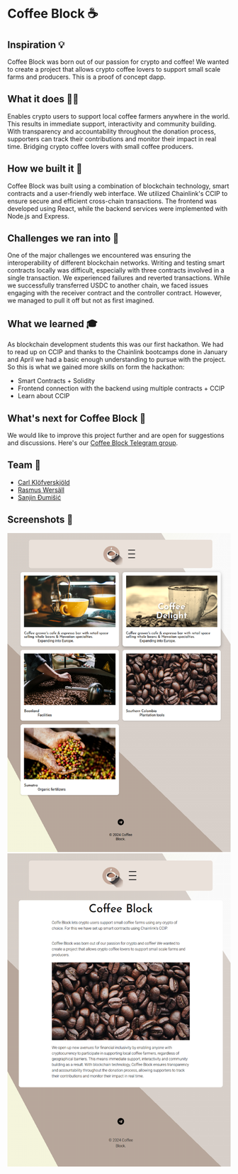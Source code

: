# Coffee Block :coffee:

## Inspiration :bulb:

Coffee Block was born out of our passion for crypto and coffee! We wanted to create a project that allows crypto coffee lovers to support small scale farms and producers. This is a proof of concept dapp.

## What it does :farmer:

Enables crypto users to support local coffee farmers anywhere in the world. This results in immediate support, interactivity and community building. With transparency and accountability throughout the donation process, supporters can track their contributions and monitor their impact in real time. Bridging crypto coffee lovers with small coffee producers.

## How we built it :jigsaw:

Coffee Block was built using a combination of blockchain technology, smart contracts and a user-friendly web interface. We utilized Chainlink's CCIP to ensure secure and efficient cross-chain transactions. The frontend was developed using React, while the backend services were implemented with Node.js and Express.

## Challenges we ran into :construction:

One of the major challenges we encountered was ensuring the interoperability of different blockchain networks. Writing and testing smart contracts locally was difficult, especially with three contracts involved in a single transaction. We experienced failures and reverted transactions. While we successfully transferred USDC to another chain, we faced issues engaging with the receiver contract and the controller contract. However, we managed to pull it off but not as first imagined.

## What we learned :mortar_board:

As blockchain development students this was our first hackathon. We had to read up on CCIP and thanks to the Chainlink bootcamps done in January and April we had a basic enough understanding to pursue with the project. So this is what we gained more skills on form the hackathon:

- Smart Contracts + Solidity
- Frontend connection with the backend using multiple contracts + CCIP
- Learn about CCIP

## What's next for Coffee Block :crystal_ball:

We would like to improve this project further and are open for suggestions and discussions. Here's our [Coffee Block Telegram group](https://t.me/+yHxclZ9JCyQ1ZjFk).

## Team :star2:

- [Carl Klöfverskjöld](https://github.com/Reblixt)
- [Rasmus Wersäll](https://github.com/devmus)
- [Sanjin Đumišić](https://github.com/codebatine)

## Screenshots :camera_flash:

![Coffee Block Screenshot](/frontend/src/content/img/coffee-block-screenshot-1.png)
![Coffee Block Screenshot](/frontend/src/content/img/coffee-block-screenshot-2.png)
